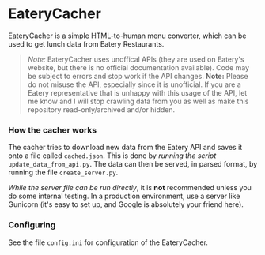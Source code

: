 # EateryCacher

EateryCacher is a simple HTML-to-human menu converter, which can be used to get lunch data from Eatery Restaurants.

> *Note:* EateryCacher uses unoffical APIs (they are used on Eatery's website, but there is no official documentation available).
Code may be subject to errors and stop work if the API changes. **Note:** Please do not misuse the API, especially since it is unofficial.
> If you are a Eatery representative that is unhappy with this usage of the API, let me know and I will stop crawling data from you as well as make this
repository read-only/archived and/or hidden.

### How the cacher works

The cacher tries to download new data from the Eatery API and saves it onto a file called `cached.json`. This is done by *running the script*
`update_data_from_api.py`. The data can then be served, in parsed format, by running the file `create_server.py`.

*While the server file can be run directly*, it is **not** recommended unless you do some internal testing. In a production environment, use a server like
Gunicorn (it's easy to set up, and Google is absolutely your friend here).

### Configuring

See the file `config.ini` for configuration of the EateryCacher.

